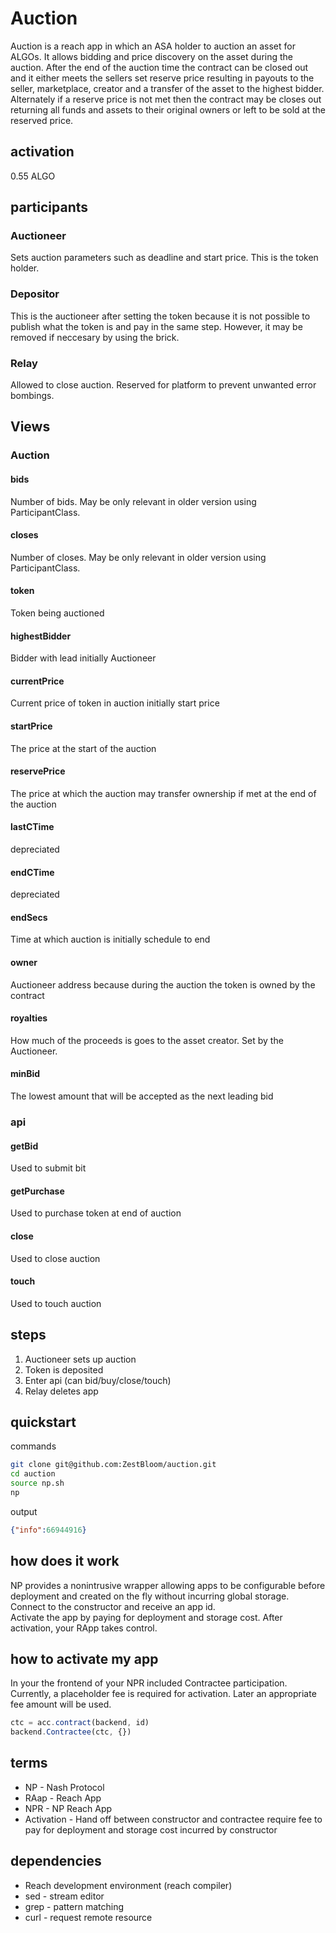 # Auction

Auction is a reach app in which an ASA holder to auction an asset for ALGOs. It allows bidding and price discovery on the asset during the auction. After the end of the auction time the contract can be closed out and it either meets the sellers set reserve price resulting in payouts to the seller, marketplace, creator and a transfer of the asset to the highest bidder. Alternately if a reserve price is not met then the contract may be closes out returning all funds and assets to their original owners or left to be sold at the reserved price.

## activation

0.55 ALGO

## participants

### Auctioneer

Sets auction parameters such as deadline and start price. This is the token holder.

### Depositor

This is the auctioneer after setting the token because it is not possible to publish what the token is and pay in the same step. However, it may be removed if neccesary by using the brick.

### Relay

Allowed to close auction. Reserved for platform to prevent unwanted error bombings.

## Views

### Auction

#### bids

Number of bids. May be only relevant in older version using ParticipantClass.

#### closes

Number of closes. May be only relevant in older version using ParticipantClass.

#### token

Token being auctioned

#### highestBidder

Bidder with lead initially Auctioneer

#### currentPrice

Current price of token in auction initially start price

#### startPrice

The price at the start of the auction

#### reservePrice

The price at which the auction may transfer ownership if met at the end of the auction

#### lastCTime

depreciated

#### endCTime

depreciated

#### endSecs

Time at which auction is initially schedule to end

#### owner

Auctioneer address because during the auction the token is owned by the contract

#### royalties

How much of the proceeds is goes to the asset creator. Set by the Auctioneer.

#### minBid

The lowest amount that will be accepted as the next leading bid

### api

#### getBid

Used to submit bit

#### getPurchase

Used to purchase token at end of auction

#### close

Used to close auction

#### touch

Used to touch auction

## steps

1. Auctioneer sets up auction
2. Token is deposited
3. Enter api (can bid/buy/close/touch)
4. Relay deletes app

## quickstart

commands
```bash
git clone git@github.com:ZestBloom/auction.git 
cd auction
source np.sh 
np
```

output
```json
{"info":66944916}
```

## how does it work

NP provides a nonintrusive wrapper allowing apps to be configurable before deployment and created on the fly without incurring global storage.   
Connect to the constructor and receive an app id.   
Activate the app by paying for deployment and storage cost. 
After activation, your RApp takes control.

## how to activate my app

In your the frontend of your NPR included Contractee participation. Currently, a placeholder fee is required for activation. Later an appropriate fee amount will be used.

```js
ctc = acc.contract(backend, id)
backend.Contractee(ctc, {})
```

## terms

- NP - Nash Protocol
- RAap - Reach App
- NPR - NP Reach App
- Activation - Hand off between constructor and contractee require fee to pay for deployment and storage cost incurred by constructor

## dependencies

- Reach development environment (reach compiler)
- sed - stream editor
- grep - pattern matching
- curl - request remote resource


